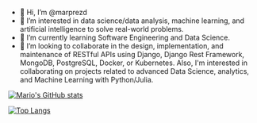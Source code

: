 - 👋 Hi, I’m @marprezd
- 👀 I’m interested in data science/data analysis, machine learning, and artificial intelligence to solve real-world problems.
- 🌱 I’m currently learning Software Engineering and Data Science.
- 💞️ I’m looking to collaborate in the design, implementation, and maintenance of RESTful APIs using Django, Django Rest Framework, MongoDB, PostgreSQL, Docker, 
or Kubernetes. Also, I'm interested in collaborating on projects related to advanced Data Science, analytics, and Machine Learning with Python/Julia.

[![Mario's GitHub stats](https://github-readme-stats.vercel.app/api?username=marprezd&show_icons=true&include_all_commits=true&theme=dracula)](https://github.com/anuraghazra/github-readme-stats)

[![Top Langs](https://github-readme-stats.vercel.app/api/top-langs/?username=marprezd&hide=Mako&theme=dracula)](https://github.com/anuraghazra/github-readme-stats)
<!---[![Top Langs](https://github-readme-stats.vercel.app/api/top-langs/?username=marprezd&layout=compact)](https://github.com/anuraghazra/github-readme-stats)--->

<!---![Wakatime stats](https://github-readme-stats.vercel.app/api/wakatime?username=USERNAME)--->

<!---
marprezd/marprezd is a ✨ special ✨ repository because its `README.md` (this file) appears on your GitHub profile.
You can click the Preview link to take a look at your changes.
--->
